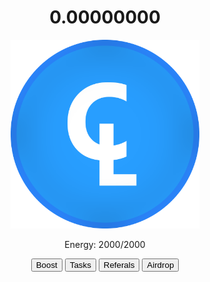 <!DOCTYPE HTML>
<html lang="ru">
<head>
  <meta charset="UTF-8">
  <meta name="viewport" content="width=device-width, initial-scale=1">
  <title>Cilink</title>
  <link rel="stylesheet" href="style.css">
</head>
<body>
  <center><h1>0.00000000</h1></center>
  <center>
<img src="images\money.png" width="60%" height="60%">
</center>
<center>
<p>Energy: 2000/2000</p>
</center>
<center>
<button type="button">Boost</button>
<button type="button">Tasks</button>
<button type="button">Referals</button>
<button type="button">Airdrop</button>
</center>
</body>
</html>
